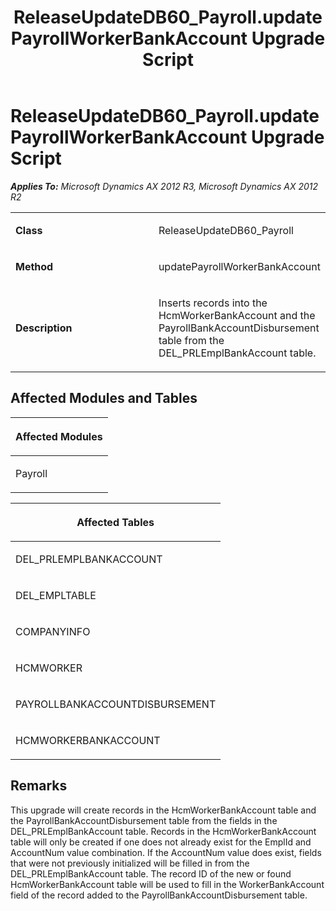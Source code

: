 ﻿---
title: ReleaseUpdateDB60_Payroll.updatePayrollWorkerBankAccount Upgrade Script
TOCTitle: ReleaseUpdateDB60_Payroll.updatePayrollWorkerBankAccount Upgrade Script
ms:assetid: a4a7302e-f1c4-2c28-e168-8394500cee47
ms:mtpsurl: https://msdn.microsoft.com/en-us/library/JJ736788(v=AX.60)
ms:contentKeyID: 49710219
ms.date: 05/18/2015
mtps_version: v=AX.60
---

# ReleaseUpdateDB60\_Payroll.updatePayrollWorkerBankAccount Upgrade Script 


_**Applies To:** Microsoft Dynamics AX 2012 R3, Microsoft Dynamics AX 2012 R2_

<table>
<colgroup>
<col style="width: 50%" />
<col style="width: 50%" />
</colgroup>
<tbody>
<tr class="odd">
<td><p><strong>Class</strong></p></td>
<td><p>ReleaseUpdateDB60_Payroll</p></td>
</tr>
<tr class="even">
<td><p><strong>Method</strong></p></td>
<td><p>updatePayrollWorkerBankAccount</p></td>
</tr>
<tr class="odd">
<td><p><strong>Description</strong></p></td>
<td><p>Inserts records into the HcmWorkerBankAccount and the PayrollBankAccountDisbursement table from the DEL_PRLEmplBankAccount table.</p></td>
</tr>
</tbody>
</table>


## Affected Modules and Tables

<table>
<colgroup>
<col style="width: 100%" />
</colgroup>
<thead>
<tr class="header">
<th><p>Affected Modules</p></th>
</tr>
</thead>
<tbody>
<tr class="odd">
<td><p>Payroll</p></td>
</tr>
</tbody>
</table>


<table>
<colgroup>
<col style="width: 100%" />
</colgroup>
<thead>
<tr class="header">
<th><p>Affected Tables</p></th>
</tr>
</thead>
<tbody>
<tr class="odd">
<td><p>DEL_PRLEMPLBANKACCOUNT</p></td>
</tr>
<tr class="even">
<td><p>DEL_EMPLTABLE</p></td>
</tr>
<tr class="odd">
<td><p>COMPANYINFO</p></td>
</tr>
<tr class="even">
<td><p>HCMWORKER</p></td>
</tr>
<tr class="odd">
<td><p>PAYROLLBANKACCOUNTDISBURSEMENT</p></td>
</tr>
<tr class="even">
<td><p>HCMWORKERBANKACCOUNT</p></td>
</tr>
</tbody>
</table>


## Remarks

This upgrade will create records in the HcmWorkerBankAccount table and the PayrollBankAccountDisbursement table from the fields in the DEL\_PRLEmplBankAccount table. Records in the HcmWorkerBankAccount table will only be created if one does not already exist for the EmplId and AccountNum value combination. If the AccountNum value does exist, fields that were not previously initialized will be filled in from the DEL\_PRLEmplBankAccount table. The record ID of the new or found HcmWorkerBankAccount table will be used to fill in the WorkerBankAccount field of the record added to the PayrollBankAccountDisbursement table.

  


